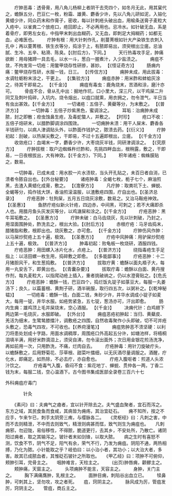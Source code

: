 <!-- { "loadSidebar": true } -->
　　疔肿恶毒：透骨膏，用八角儿杨柳上者阴干去壳四个，如冬月无此，用其窠代之，蟾酥五分，巴豆仁一枚，粉霜、雄黄、麝香少许，先以八角儿研如泥，入镕化黄蜡少许，同众药末和作膏子，密收，每以针刺疮头破出血，用榆条送膏子麦粒大入疮中，以雀粪二个放疮口，疮回即止，不必再用也。忌冷水。如针破无血，系是着骨疔，即男左女右，中指甲末刺出血糊药，又无血，即刺足大拇糊药；如都无血，必难医也。
　　疔肿有根：用大针刺作孔，削蔓菁根如针大产染铁生衣刺入孔中；再以蔓菁根、铁生衣等分，捣涂于上，有脓即易出，须臾根出立瘥。忌油腻、生冷、五辛、粘滑、陈臭。【《肘后方》，下同。】
　　天行热毒攻手足，肿痛欲断：用母猪蹄一具去毛，以水一斗，葱白一握煮汁，入少盐渍之。
　　痈疽不敛，不拘发背一切疮：用鳖甲烧存性研掺，甚妙。 【《怪证奇方》】
　　肠痈内痛：鳖甲烧存性研，水服一钱，日三。 【《传信方》】
　　痈肿未成，用此拔毒：水调牡蛎粉末涂之，干更上。 【《集验方》】
　　痈疽赤肿：用米酢和蚌蛤灰涂之，待其干即易之。 【《千金》】
　　痈疽有毒虫：鹿角烧末，苦酒和涂，磨汁亦可。
　　骨疽不合，骨从孔中出：掘地作坑，口小里大，深三尺，以干鸡屎二升同艾及荆叶捣碎，入坑内，烧令烟出，以疽口就熏，用衣拥之，勿令泄气，半日当有虫出甚效。【《千金方》】
　　一切诸疮：五倍子、黄蘗等分，为末敷之。 【《普济方》】
　　一切肿毒：五倍子炒紫黑色，蜜调涂之。
　　耳垢：治痈肿未成脓，封之即散；疳虫蚀鼻生疮，及毒蛇螫人，并敷之。 【时珍】
　　疮口不收：五倍子焙研末，以腊酢脚调涂四围效。
　　一切痈肿未溃：用干人屎末、麝香各半钱研匀，以病人津调贴头外，以酢面作钱护之，脓溃去药。【《衍义》】
　　疔肿初起：刮破，以热屎尖敷之，干即易，不过十五遍即根出，立瘥。 【《千金方》】
　　收敛疮口：血竭末一字，麝香少许，大枣烧灰半钱，同研津调涂之。 【《究原方》】
　　疔肿拔根：取户边蜘蛛杵烂酢和，先挑四畔血出，根稍露，敷之，干即易，一日夜根拔出，大有神效。【《千金方》，下同。】
　　积年诸疮：蜘蛛膜贴之，数易。

　　一切肿毒，已成未成：用水胶一片水渍软，当头开孔贴之，未百日者自消，已溃者令脓自出也。【《外台秘要》】
　　诸疮肿毒：全蝎七枚，栀子七个，麻油煎黑，去渣入黄蜡化成膏，敷之。 【《澹寮方》】
　　凡疔肿：取粪坑下土、蝉蜕、全蝎等分，捣作钱大饼，香油煎滚温服，以渣敷疮四围，疔自出也。【《圣济总录》】
　　疔疮恶肿：牡狗屎，五月五日烧灰涂敷，数易之。又治马鞍疮神效。 【《圣惠》】
　　鱼脐疔疮似新火针疮，四边赤，中间黑，可刺之；若不大痛即杀人也。用腊月鱼头灰发灰等分，以鸡溏屎和涂之。【《千金方》】
　　疔疮恶肿：黑牛耳垢敷之。 【《圣惠方》】
　　疔肿未破：白马齿烧灰，先以针刺破，乃封之，用湿面围肿处，酢洗去之，根出大验。【《肘后方》】
　　赤根疔疮：马牙齿捣末，腊猪脂和敷，根即出也。烧灰敷之，亦可愈。 【《千金方》】
　　疔肿伤风作肿：以马屎炒熨疮上五十遍，极效。 【《圣惠方》】
　　疔疮中风肿痛：用驴屎炒熨疮上五十遍，极效。 【《普济方》】
　　肿毒初起：败龟板一枚烧研，酒服四钱。
　　疔疮恶肿：用田螺入冰片化水，点疮上。 【《普济方》】
　　绕指毒疮生手足指上：以活田螺一枚生用，捣碎敷之即愈。 【《多能鄙事》】
　　疔疮恶肿：十二月猪胆风干，和生葱捣敷。 【《普济方》】
　　拔取疔黄：蟾酥以面丸梧子大，每用一丸安舌下，即黄出也。 【《青囊杂要》】
　　拔取疔毒：蟾酥以白面、黄丹搜作剂，每丸麦粒大，以指爬动疮上插入，重者挑破纳之，仍以水澄膏贴之。【《危氏方》】
　　疔疮恶肿：蟾酥一钱，巴豆四个，捣烂饭丸锭子如菉豆大，每服一丸姜汤下；良久，以萹蓄根、黄荆子研，酒半碗服，取行四五次，以粥补之。【《乾坤秘韫》】
　　一切疮毒：蟾酥一钱，白面二钱，朱砂少许，井华水调成小锭子如麦大，每用一锭，井华水服。如疮势紧急，五七锭，葱汤亦可，汗出即愈。
　　肠内生痈：雄鸡顶上毛并屎烧末，空心酒服。 【《千金》】
　　决痈代针：白鸡翅下两边第一毛烧灰，水服即破。 【《外台》】
　　痈疽恶疮初肿起：当归、黄蘗皮、羌活为细末，生鹭鸶膝擂汁，调敷疮之四围，自然收毒聚作小头即破，切不可并疮头敷之，恐毒气四攻，不可收也。【《养疴漫笔》】
　　痈疽势肿恶不溃坚硬：以利刀将患处划成十字路，用面水调稠厚，周围疮口外高起五分许，如塘池样，将梧桐泪填半满，用好米酢滴泪上，须臾自沸，勿令滚出面外；次日用金银花煎汤洗净，再如前用一次，只用酢洗，不痛，烂肉自去。
　　疔疮肿毒：用针刀旋破疔头，以蟾酥敷之，后用野菊花、莎草根、甜菜叶擂细，以无灰酒尽量调服之。酒醒，疔化水，即痛定。如热除，不必去疔，亦自愈也。
　　疔疮入腹呕者：煎道人头浓汁饮之。
　　疔疮毒气入腹，昏闷不食：紫花地丁、蝉蜕、贯仲各一两，丁香二钱为末，每服二钱，空心温酒下。古今图书集成医部全录卷三百六十七

外科痈疽疔毒门

　　　　针灸

　　《素问》曰：夫痈气之瘜者，宜以针开除去之。夫气盛血聚者，宜石而泻之。　　东方之域，其民食鱼而食咸，其病皆为痈疡，其治宜砭石。　　痈不知所，按之不应手，乍来乍已，刺手太阴旁三痏，与缨脉各二。　　《灵枢经》曰：凡刺之害，中而不去则精泄，不中而去则致气，精泄则病甚而恇，致气则生为痈疽也。　　凡刺痈邪，勿迎陇，易俗移性，不得脓，脆道更行，去其乡，不安处所，乃散亡。诸阴阳过痈者，取之其输泻之。铍针者末如剑锋，以取大脓。　　病之生时有喜怒不测，饮食不节，阴气不足，阳气有余，荣气不行，乃发为痈疽。阴阳不通，两热相搏，乃化为脓。小针能取之乎？岐伯曰：以小治小者，其功小；以大治大者，多害。故其已成脓血者，其惟砭石铍针之所取也。　　《甲乙经》曰：项肿不可俯仰，颊肿引耳，完骨主之。　　咽肿难言，天柱主之。
　　(出页)肿唇痈，颧髎主之。
　　颊肿痛，天窗主之。
　　头项痈肿不能言，天容主之。
　　身肿，关门主之。
　　胸下满痛膺肿，乳根主之。
　　面肿目痈，刺陷谷出血立已。
　　犊鼻肿，可刺其上，坚勿攻，攻之者死。　　疽，窍阴主之。
　　脉风成为厉，管疽发厉，窍阴主之。　　管疽，商丘主之。

